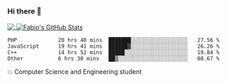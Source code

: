 ### Hi there 👋
<a href="https://github.com/fabiovincenzi/fabiovincenzi">
  <img align="center" src="https://github-readme-stats.vercel.app/api/top-langs/?username=fabiovincenzi&title_color=ffffff&text_color=c9cacc&icon_color=2bbc8a&bg_color=1d1f21&langs_count=3" />
</a>
<a href="https://github.com/fabiovincenzi/fabiovincenzi">
  <img align="center" src="https://github-readme-stats.vercel.app/api?username=fabiovincenzi&show_icons=true&line_height=27&count_private=true&title_color=ffffff&text_color=c9cacc&icon_color=2bbc8a&bg_color=1d1f21" alt="Fabio's GitHub Stats" />
</a>
<!--START_SECTION:waka-->

```text
PHP             20 hrs 40 mins  ███████░░░░░░░░░░░░░░░░░░   27.56 %
JavaScript      19 hrs 41 mins  ██████▓░░░░░░░░░░░░░░░░░░   26.26 %
C++             14 hrs 52 mins  █████░░░░░░░░░░░░░░░░░░░░   19.84 %
Other           6 hrs 30 mins   ██▒░░░░░░░░░░░░░░░░░░░░░░   08.67 %
```

<!--END_SECTION:waka-->

:boom: Computer Science and Engineering student
